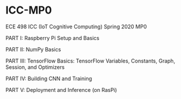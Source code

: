 # ICC-MP0
ECE 498 ICC (IoT Cognitive Computing) Spring 2020 MP0

PART I: Raspberry Pi Setup and Basics

PART II: NumPy Basics

PART III: TensorFlow Basics: TensorFlow Variables, Constants, Graph, Session, and Optimizers

PART IV: Building CNN and Training

PART V: Deployment and Inference (on RasPi)
